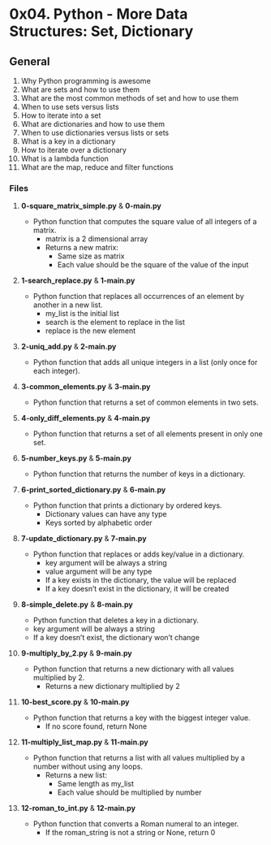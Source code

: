 # 0x04. Python - More Data Structures: Set, Dictionary

## General
1. Why Python programming is awesome
2. What are sets and how to use them
3. What are the most common methods of set and how to use them
4. When to use sets versus lists
5. How to iterate into a set
6. What are dictionaries and how to use them
7. When to use dictionaries versus lists or sets
8. What is a key in a dictionary
9. How to iterate over a dictionary
10. What is a lambda function
11. What are the map, reduce and filter functions

### Files
1. **0-square_matrix_simple.py** & **0-main.py**
   - Python function that computes the square value of all integers of a matrix.
     - matrix is a 2 dimensional array
     - Returns a new matrix:
       - Same size as matrix
       - Each value should be the square of the value of the input

2. **1-search_replace.py** & **1-main.py**
   - Python function that replaces all occurrences of an element by another in a new list.
     - my_list is the initial list
     - search is the element to replace in the list
     - replace is the new element

3. **2-uniq_add.py** & **2-main.py**
   - Python function that adds all unique integers in a list (only once for each integer).

4. **3-common_elements.py** & **3-main.py**
   - Python function that returns a set of common elements in two sets.

5. **4-only_diff_elements.py** & **4-main.py**
   - Python function that returns a set of all elements present in only one set.

6. **5-number_keys.py** & **5-main.py**
   - Python function that returns the number of keys in a dictionary.

7. **6-print_sorted_dictionary.py** & **6-main.py**
   - Python function that prints a dictionary by ordered keys.
     - Dictionary values can have any type
     - Keys sorted by alphabetic order

8. **7-update_dictionary.py** & **7-main.py**
   - Python function that replaces or adds key/value in a dictionary.
     - key argument will be always a string
     - value argument will be any type
     - If a key exists in the dictionary, the value will be replaced
     - If a key doesn’t exist in the dictionary, it will be created

9. **8-simple_delete.py** & **8-main.py**
   - Python function that deletes a key in a dictionary.
   - key argument will be always a string
   - If a key doesn’t exist, the dictionary won’t change

10. **9-multiply_by_2.py** & **9-main.py**
    - Python function that returns a new dictionary with all values multiplied by 2.
      - Returns a new dictionary multiplied by 2

11. **10-best_score.py** & **10-main.py**
    - Python function that returns a key with the biggest integer value.
      - If no score found, return None

12. **11-multiply_list_map.py** & **11-main.py**
    - Python function that returns a list with all values multiplied by a number without using any loops.
      - Returns a new list:
        - Same length as my_list
        - Each value should be multiplied by number

13. **12-roman_to_int.py** & **12-main.py**
    - Python function that converts a Roman numeral to an integer.
      - If the roman_string is not a string or None, return 0

